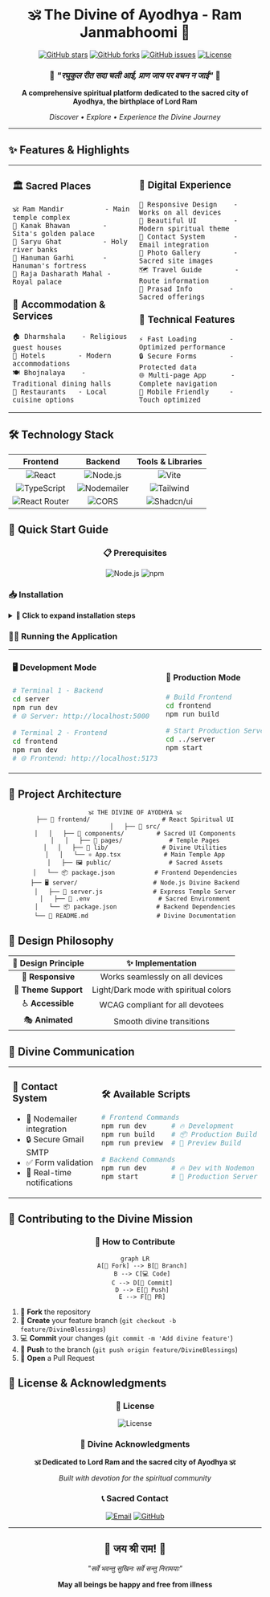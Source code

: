 <div align="center">

# 🕉️ The Divine of Ayodhya - Ram Janmabhoomi 🚩

[![GitHub stars](https://img.shields.io/github/stars/awnishkj/the-birth-place-of-RAM?style=for-the-badge&color=orange)](https://github.com/awnishkj/the-birth-place-of-RAM/stargazers)
[![GitHub forks](https://img.shields.io/github/forks/awnishkj/the-birth-place-of-RAM?style=for-the-badge&color=blue)](https://github.com/awnishkj/the-birth-place-of-RAM/network)
[![GitHub issues](https://img.shields.io/github/issues/awnishkj/the-birth-place-of-RAM?style=for-the-badge&color=red)](https://github.com/awnishkj/the-birth-place-of-RAM/issues)
[![License](https://img.shields.io/github/license/awnishkj/the-birth-place-of-RAM?style=for-the-badge&color=green)](LICENSE)

### 🙏 *"रघुकुल रीत सदा चली आई, प्राण जाय पर वचन न जाई"* 🙏

**A comprehensive spiritual platform dedicated to the sacred city of Ayodhya, the birthplace of Lord Ram**

*Discover • Explore • Experience the Divine Journey*

---

</div>

## ✨ Features & Highlights

<table>
<tr>
<td width="50%">

### 🏛️ **Sacred Places**
```
🕉️ Ram Mandir          - Main temple complex
🏰 Kanak Bhawan        - Sita's golden palace  
🌊 Saryu Ghat          - Holy river banks
🐒 Hanuman Garhi       - Hanuman's fortress
👑 Raja Dasharath Mahal - Royal palace
```

### 🏨 **Accommodation & Services**
```
🏠 Dharmshala    - Religious guest houses
🏨 Hotels        - Modern accommodations
🍽️ Bhojnalaya    - Traditional dining halls
🍴 Restaurants   - Local cuisine options
```

</td>
<td width="50%">

### 🎯 **Digital Experience**
```
📱 Responsive Design    - Works on all devices
🎨 Beautiful UI         - Modern spiritual theme
📧 Contact System       - Email integration
📸 Photo Gallery        - Sacred site images
🗺️ Travel Guide        - Route information
🎁 Prasad Info         - Sacred offerings
```

### 🔧 **Technical Features**
```
⚡ Fast Loading        - Optimized performance
🔒 Secure Forms        - Protected data
🌐 Multi-page App      - Complete navigation
📱 Mobile Friendly     - Touch optimized
```

</td>
</tr>
</table>

## 🛠️ Technology Stack

<div align="center">

| **Frontend** | **Backend** | **Tools & Libraries** |
|:---:|:---:|:---:|
| ![React](https://img.shields.io/badge/React-18-61DAFB?style=for-the-badge&logo=react&logoColor=white) | ![Node.js](https://img.shields.io/badge/Node.js-Express-339933?style=for-the-badge&logo=node.js&logoColor=white) | ![Vite](https://img.shields.io/badge/Vite-646CFF?style=for-the-badge&logo=vite&logoColor=white) |
| ![TypeScript](https://img.shields.io/badge/TypeScript-3178C6?style=for-the-badge&logo=typescript&logoColor=white) | ![Nodemailer](https://img.shields.io/badge/Nodemailer-Email-0F1419?style=for-the-badge&logo=maildotru&logoColor=white) | ![Tailwind](https://img.shields.io/badge/Tailwind-CSS-06B6D4?style=for-the-badge&logo=tailwindcss&logoColor=white) |
| ![React Router](https://img.shields.io/badge/React_Router-CA4245?style=for-the-badge&logo=react-router&logoColor=white) | ![CORS](https://img.shields.io/badge/CORS-Enabled-FF6B6B?style=for-the-badge) | ![Shadcn/ui](https://img.shields.io/badge/Shadcn/ui-000000?style=for-the-badge&logo=shadcnui&logoColor=white) |

</div>

## 🚀 Quick Start Guide

<div align="center">

### 📋 Prerequisites
![Node.js](https://img.shields.io/badge/Node.js-v18+-339933?style=flat-square&logo=node.js&logoColor=white)
![npm](https://img.shields.io/badge/npm-latest-CB3837?style=flat-square&logo=npm&logoColor=white)

</div>

### 📥 Installation

<details>
<summary><b>🔽 Click to expand installation steps</b></summary>

```bash
# 1️⃣ Clone the sacred repository
git clone https://github.com/awnishkj/the-birth-place-of-RAM.git
cd the-birth-place-of-RAM

# 2️⃣ Install Frontend Dependencies
cd frontend
npm install

# 3️⃣ Install Backend Dependencies  
cd ../server
npm install

# 4️⃣ Environment Setup
# Create .env file in server directory
echo "EMAIL_USER=your-email@gmail.com" > server/.env
echo "EMAIL_PASS=your-app-password" >> server/.env
```

</details>

### 🏃‍♂️ Running the Application

<table>
<tr>
<td width="50%">

#### 🖥️ **Development Mode**
```bash
# Terminal 1 - Backend
cd server
npm run dev
# 🌐 Server: http://localhost:5000

# Terminal 2 - Frontend  
cd frontend
npm run dev
# 🌐 Frontend: http://localhost:5173
```

</td>
<td width="50%">

#### 🚀 **Production Mode**
```bash
# Build Frontend
cd frontend
npm run build

# Start Production Server
cd ../server
npm start
```

</td>
</tr>
</table>

## 📁 Project Architecture

<div align="center">

```
🕉️ THE DIVINE OF AYODHYA 🕉️
├── 🎨 frontend/                    # React Spiritual UI
│   ├── 📱 src/
│   │   ├── 🧩 components/         # Sacred UI Components
│   │   ├── 📄 pages/             # Temple Pages
│   │   ├── 🔧 lib/               # Divine Utilities
│   │   └── ⚛️ App.tsx            # Main Temple App
│   ├── 🖼️ public/                # Sacred Assets
│   └── 📦 package.json           # Frontend Dependencies
├── 🖥️ server/                     # Node.js Divine Backend
│   ├── 🚀 server.js              # Express Temple Server
│   ├── 🔐 .env                   # Sacred Environment
│   └── 📦 package.json           # Backend Dependencies
└── 📖 README.md                   # Divine Documentation
```

</div>

## 🎨 Design Philosophy

<div align="center">

| **🎯 Design Principle** | **✨ Implementation** |
|:---:|:---:|
| 📱 **Responsive** | Works seamlessly on all devices |
| 🌙 **Theme Support** | Light/Dark mode with spiritual colors |
| ♿ **Accessible** | WCAG compliant for all devotees |
| 🎭 **Animated** | Smooth divine transitions |

</div>

## 📧 Divine Communication

<table>
<tr>
<td width="50%">

### 📮 **Contact System**
- 📧 Nodemailer integration
- 🔒 Secure Gmail SMTP
- ✅ Form validation
- 🔔 Real-time notifications

</td>
<td width="50%">

### 🛠️ **Available Scripts**
```bash
# Frontend Commands
npm run dev      # 🔥 Development
npm run build    # 📦 Production Build
npm run preview  # 👀 Preview Build

# Backend Commands  
npm run dev      # 🔥 Dev with Nodemon
npm start        # 🚀 Production Server
```

</td>
</tr>
</table>

## 🤝 Contributing to the Divine Mission

<div align="center">

### 🌟 **How to Contribute**

```mermaid
graph LR
    A[🍴 Fork] --> B[🌿 Branch]
    B --> C[💻 Code]
    C --> D[📝 Commit]
    D --> E[🚀 Push]
    E --> F[🔄 PR]
```

</div>

1. 🍴 **Fork** the repository
2. 🌿 **Create** your feature branch (`git checkout -b feature/DivineBlessings`)
3. 💻 **Commit** your changes (`git commit -m 'Add divine feature'`)
4. 🚀 **Push** to the branch (`git push origin feature/DivineBlessings`)
5. 🔄 **Open** a Pull Request

## 📜 License & Acknowledgments

<div align="center">

### 📄 **License**
![License](https://img.shields.io/badge/License-ISC-blue?style=for-the-badge)

### 🙏 **Divine Acknowledgments**

**🕉️ Dedicated to Lord Ram and the sacred city of Ayodhya 🕉️**

*Built with devotion for the spiritual community*

### 📞 **Sacred Contact**

[![Email](https://img.shields.io/badge/Email-ayodhyablossom%40gmail.com-D14836?style=for-the-badge&logo=gmail&logoColor=white)](mailto:awnishkj2004@gmail.com)
[![GitHub](https://img.shields.io/badge/GitHub-awnishkj-181717?style=for-the-badge&logo=github&logoColor=white)](https://github.com/awnishkj)

---

<h2>🚩 जय श्री राम! 🚩</h2>

*"सर्वे भवन्तु सुखिनः सर्वे सन्तु निरामयाः"*

**May all beings be happy and free from illness**

</div>
